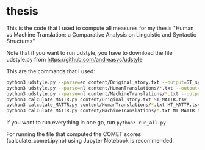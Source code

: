 # thesis
This is the code that I used to compute all measures for my thesis "Human vs Machine Translation: a Comparative Analysis on Linguistic and Syntactic Structures"

Note that if you want to run udstyle, you have to download the file udstyle.py from https://github.com/andreasvc/udstyle

This are the commands that I used:
```bash
python3 udstyle.py --parse=en content/Original_story.txt --output=ST_syn.tsv
python3 udstyle.py --parse=nl content/HumanTranslations/*.txt --output=HT_syn.tsv
python3 udstyle.py --parse=nl content/MachineTranslations/*.txt --output=MT_syn.tsv
python3 calculate_MATTR.py content/Original_story.txt ST_MATTR.tsv
python3 calculate_MATTR.py content/HumanTranslations/*.txt HT_MATTR.tsv
python3 calculate_MATTR.py content/MachineTranslations/*.txt MT_MATTR.tsv
```
If you want to run everything in one go, run ``` python3 run_all.py ```

For running the file that computed the COMET scores (calculate_comet.ipynb) using Jupyter Notebook is recommended.
